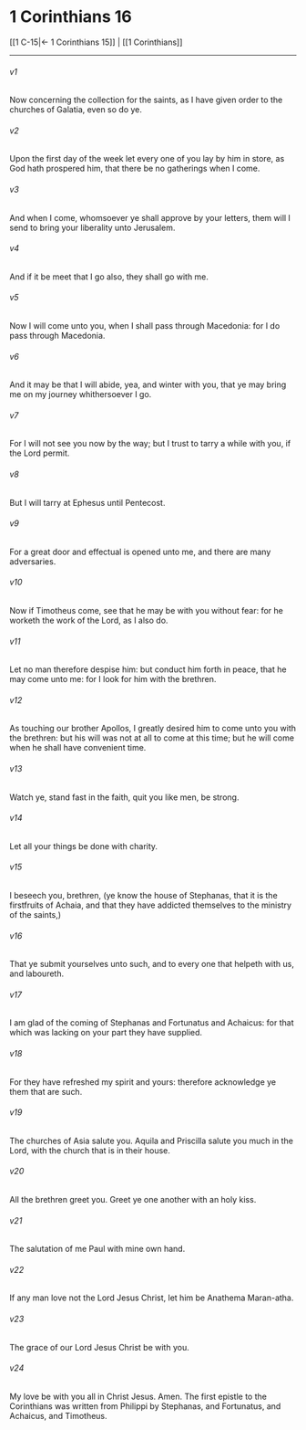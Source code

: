 # 1 Corinthians 16

[[1 C-15|← 1 Corinthians 15]] | [[1 Corinthians]]
***

###### v1
Now concerning the collection for the saints, as I have given order to the churches of Galatia, even so do ye.
###### v2
Upon the first day of the week let every one of you lay by him in store, as God hath prospered him, that there be no gatherings when I come.
###### v3
And when I come, whomsoever ye shall approve by your letters, them will I send to bring your liberality unto Jerusalem.
###### v4
And if it be meet that I go also, they shall go with me.
###### v5
Now I will come unto you, when I shall pass through Macedonia: for I do pass through Macedonia.
###### v6
And it may be that I will abide, yea, and winter with you, that ye may bring me on my journey whithersoever I go.
###### v7
For I will not see you now by the way; but I trust to tarry a while with you, if the Lord permit.
###### v8
But I will tarry at Ephesus until Pentecost.
###### v9
For a great door and effectual is opened unto me, and there are many adversaries.
###### v10
Now if Timotheus come, see that he may be with you without fear: for he worketh the work of the Lord, as I also do. 
###### v11
Let no man therefore despise him: but conduct him forth in peace, that he may come unto me: for I look for him with the brethren.
###### v12
As touching our brother Apollos, I greatly desired him to come unto you with the brethren: but his will was not at all to come at this time; but he will come when he shall have convenient time.
###### v13
Watch ye, stand fast in the faith, quit you like men, be strong.
###### v14
Let all your things be done with charity.
###### v15
I beseech you, brethren, (ye know the house of Stephanas, that it is the firstfruits of Achaia, and that they have addicted themselves to the ministry of the saints,)
###### v16
That ye submit yourselves unto such, and to every one that helpeth with us, and laboureth.
###### v17
I am glad of the coming of Stephanas and Fortunatus and Achaicus: for that which was lacking on your part they have supplied.
###### v18
For they have refreshed my spirit and yours: therefore acknowledge ye them that are such.
###### v19
The churches of Asia salute you. Aquila and Priscilla salute you much in the Lord, with the church that is in their house.
###### v20
All the brethren greet you. Greet ye one another with an holy kiss.
###### v21
The salutation of me Paul with mine own hand.
###### v22
If any man love not the Lord Jesus Christ, let him be Anathema Maran-atha.
###### v23
The grace of our Lord Jesus Christ be with you.
###### v24
My love be with you all in Christ Jesus. Amen.  The first epistle to the Corinthians was written from Philippi by Stephanas, and Fortunatus, and Achaicus, and Timotheus. 
